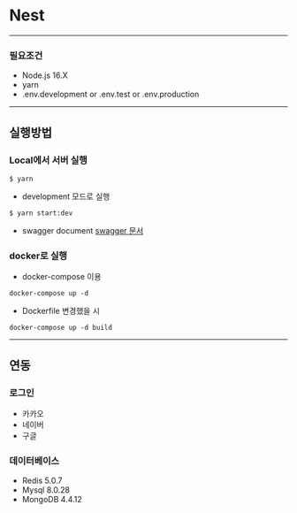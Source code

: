 # Nest


------------
### 필요조건
+ Node.js 16.X
+ yarn
+ .env.development or .env.test or .env.production
------------
## 실행방법

### Local에서 서버 실행
```
$ yarn
```

- development 모드로 실행 
```
$ yarn start:dev
```

- swagger document
[swagger 문서](http://localhost:7000/api)


### docker로 실행
- docker-compose 이용
```
docker-compose up -d
```

- Dockerfile 변경했을 시
```
docker-compose up -d build
```

------------
## 연동
### 로그인
- 카카오
- 네이버
- 구글

### 데이터베이스
- Redis 5.0.7
- Mysql 8.0.28
- MongoDB 4.4.12
